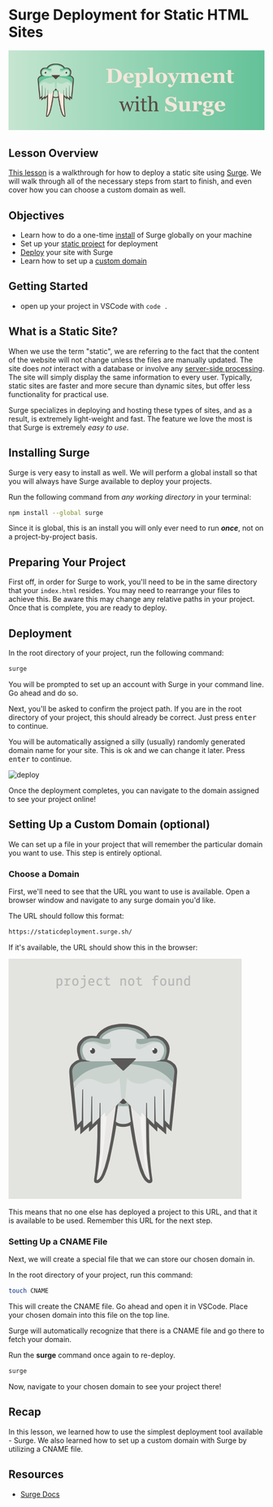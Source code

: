 # Surge Deployment for Static HTML Sites

![banner](./images/readme-banner.png)

## Lesson Overview

[This lesson](https://staticdeployment.surge.sh/) is a walkthrough for how to deploy a static site using [Surge](https://surge.sh/). We will walk through all of the necessary steps from start to finish, and even cover how you can choose a custom domain as well.

## Objectives
  - Learn how to do a one-time [install](#installing-surge) of Surge globally on your machine
  - Set up your [static project](#preparing-your-project) for deployment
  - [Deploy](#deployment) your site with Surge
  - Learn how to set up a [custom domain](#setting-up-a-custom-domain-optional)

## Getting Started
  - open up your project in VSCode with `code .`

## What is a Static Site?

When we use the term "static", we are referring to the fact that the content of the website will not change unless the files are manually updated.  The site does *not* interact with a database or involve any [server-side processing](https://en.wikipedia.org/wiki/Server-side). The site will simply display the same information to every user. Typically, static sites are faster and more secure than dynamic sites, but offer less functionality for practical use.

Surge specializes in deploying and hosting these types of sites, and as a result, is extremely light-weight and fast.  The feature we love the most is that Surge is extremely *easy to use*.

## Installing Surge

Surge is very easy to install as well. We will perform a global install so that you will always have Surge available to deploy your projects.

Run the following command from *any working directory* in your terminal:

```sh
npm install --global surge
```

Since it is global, this is an install you will only ever need to run ***once***, not on a project-by-project basis.

## Preparing Your Project

First off, in order for Surge to work, you'll need to be in the same directory that your `index.html` resides. You may need to rearrange your files to achieve this. Be aware this may change any relative paths in your project. Once that is complete, you are ready to deploy.


## Deployment

In the root directory of your project, run the following command:

```sh
surge
```

You will be prompted to set up an account with Surge in your command line. Go ahead and do so.

Next, you'll be asked to confirm the project path. If you are in the root directory of your project, this should already be correct. Just press <kbd>enter</kbd> to continue.

You will be automatically assigned a silly (usually) randomly generated domain name for your site. This is ok and we can change it later. Press <kbd>enter</kbd> to continue.

![deploy](https://surge.sh/images/help/getting-started-with-surge.gif)

Once the deployment completes, you can navigate to the domain assigned to see your project online!

## Setting Up a Custom Domain (optional)

We can set up a file in your project that will remember the particular domain you want to use. This step is entirely optional.

### Choose a Domain

First, we'll need to see that the URL you want to use is available. Open a browser window and navigate to any surge domain you'd like.

The URL should follow this format:

```sh
https://staticdeployment.surge.sh/
```

If it's available, the URL should show this in the browser:

![not-found](./images/not-found.png)

This means that no one else has deployed a project to this URL, and that it is available to be used. Remember this URL for the next step.

### Setting Up a CNAME File

Next, we will create a special file that we can store our chosen domain in.

In the root directory of your project, run this command:

```sh
touch CNAME
```

This will create the CNAME file. Go ahead and open it in VSCode. Place your chosen domain into this file on the top line.

Surge will automatically recognize that there is a CNAME file and go there to fetch your domain.

Run the **surge** command once again to re-deploy.

```sh
surge
```

Now, navigate to your chosen domain to see your project there!

## Recap

In this lesson, we learned how to use the simplest deployment tool available - Surge.  We also learned how to set up a custom domain with Surge by utilizing a CNAME file.

## Resources

- [Surge Docs](https://surge.sh/help/getting-started-with-surge)
